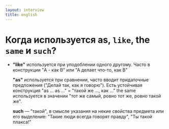 ```yaml
---
layout: interview
title: english
---
```


# Когда используется as, ```like```, the ```same``` и ```such```?
* **"like"** используется при уподоблении одного другому. Часто в конструкции "A - как B" или "А делает что-то, как В"

    **"as"** используется при сравнении, часто вводит придаточные предложения ("Делай так, как я говорю"). Есть устойчивая конструкция "as ... as ..." = "такой же ..., как ..."
    the same используется в значении "тот же самый, ровно тот же, ровно такой же".

    **such** — "такой", в смысле указания на некие свойства предмета или его выделение: "Такие люди всегда говорят правду", "Ты такой плакса!"

